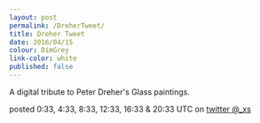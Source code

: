 ```yaml
---
layout: post
permalink: /DreherTweet/
title: Dreher Tweet
date: 2016/04/15 
colour: DimGrey
link-color: white
published: false
---
```


A digital tribute to Peter Dreher's Glass paintings.  

posted 0:33, 4:33, 8:33, 12:33, 16:33 & 20:33 UTC on [twitter @_xs](http://twitter.com/_xs)  
